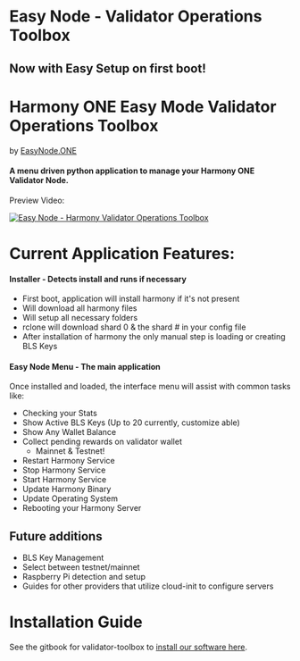 # Easy Node - Validator Operations Toolbox
## Now with Easy Setup on first boot!

# Harmony ONE Easy Mode Validator Operations Toolbox 
by [EasyNode.ONE](http://EasyNode.ONE "EasyNode.ONE")

#### A menu driven python application to manage your Harmony ONE Validator Node.
Preview Video:

[![Easy Node - Harmony Validator Operations Toolbox](http://img.youtube.com/vi/ydvMXFDrHwg/0.jpg)](http://www.youtube.com/watch?v=ydvMXFDrHwg "Easy Node - Harmony Validator Operations Toolbox")

# Current Application Features:
#### Installer - Detects install and runs if necessary
- First boot, application will install harmony if it's not present
- Will download all harmony files
- Will setup all necessary folders
- rclone will download shard 0 & the shard # in your config file
- After installation of harmony the only manual step is loading or creating BLS Keys

#### Easy Node Menu - The main application
Once installed and loaded, the interface menu will assist with common tasks like:

- Checking your Stats
- Show Active BLS Keys (Up to 20 currently, customize able)
- Show Any Wallet Balance
- Collect pending rewards on validator wallet
	- Mainnet & Testnet!
- Restart Harmony Service
- Stop Harmony Service
- Start Harmony Service
- Update Harmony Binary
- Update Operating System
- Rebooting your Harmony Server

## Future additions
- BLS Key Management
- Select between testnet/mainnet
- Raspberry Pi detection and setup
- Guides for other providers that utilize cloud-init to configure servers

# Installation Guide
See the gitbook for validator-toolbox to [install our software here](https://validator-toolbox-guide.easynode.one/ "validator-toolbox gitbook guide").
